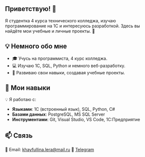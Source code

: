 ## Приветствую! 👋

Я студентка 4 курса технического колледжа, изучаю программирование на 1С и интересуюсь разработкой. Здесь вы найдёте мои учебные и личные проекты. 🚀

## 💡 Немного обо мне
- 🎓 Учусь на программиста, 4 курс колледжа.
- 💻 Изучаю 1С, SQL, Python и немного веб-разработку.
- 🚀 Развиваю свои навыки, создавая учебные проекты.

## 🔧 Мои навыки
💡 Я работаю с:
- **Языками**: 1С (встроенный язык), SQL, Python, C#
- **Базами данных**: PostgreSQL, MS SQL Server
- **Инструментами**: Git, Visual Studio, VS Code, 1С:Предприятие

## 📫 Связь
📧 Email: khayfullina.lera@mail.ru 
📂 [Telegram](https://t.me/jukuwoshintani)  

<!--
**hamiyama/hamiyama** is a ✨ _special_ ✨ repository because its `README.md` (this file) appears on your GitHub profile.

Here are some ideas to get you started:

- 🔭 I’m currently working on ...
- 🌱 I’m currently learning ...
- 👯 I’m looking to collaborate on ...
- 🤔 I’m looking for help with ...
- 💬 Ask me about ...
- 📫 How to reach me: ...
- 😄 Pronouns: ...
- ⚡ Fun fact: ...
-->
